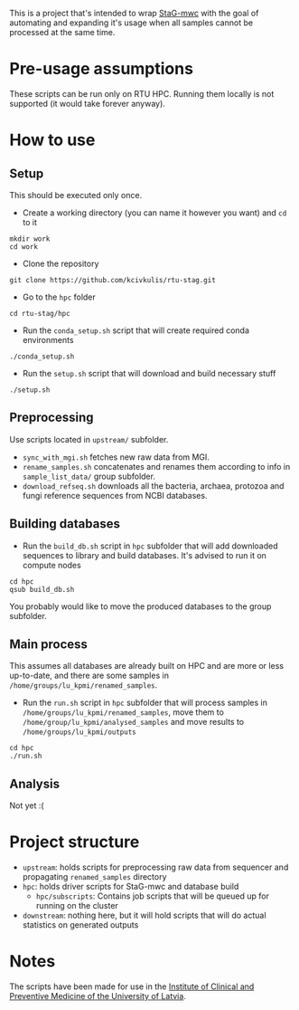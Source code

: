 This is a project that's intended to wrap [StaG-mwc](https://github.com/ctmrbio/stag-mwc) with the goal of automating and expanding it's usage when all samples cannot be processed at the same time.

# Pre-usage assumptions

These scripts can be run only on RTU HPC. Running them locally is not supported (it would take forever anyway).

# How to use

## Setup

This should be executed only once.

* Create a working directory (you can name it however you want) and `cd` to it
```
mkdir work
cd work
```
* Clone the repository
```
git clone https://github.com/kcivkulis/rtu-stag.git
```
* Go to the `hpc` folder
```
cd rtu-stag/hpc
```
* Run the `conda_setup.sh` script that will create required conda environments
```
./conda_setup.sh
```
* Run the `setup.sh` script that will download and build necessary stuff
```
./setup.sh
```

## Preprocessing

Use scripts located in `upstream/` subfolder.

* `sync_with_mgi.sh` fetches new raw data from MGI.
* `rename_samples.sh` concatenates and renames them according to info in `sample_list_data/` group subfolder.
* `download_refseq.sh` downloads all the bacteria, archaea, protozoa and fungi reference sequences from NCBI databases.

## Building databases

* Run the `build_db.sh` script in `hpc` subfolder that will add downloaded sequences to library and build databases.
It's advised to run it on compute nodes
```
cd hpc
qsub build_db.sh
```
You probably would like to move the produced databases to the group subfolder.

## Main process

This assumes all databases are already built on HPC and are more or less up-to-date, and there are some samples in `/home/groups/lu_kpmi/renamed_samples`.

* Run the `run.sh` script in `hpc` subfolder that will process samples in `/home/groups/lu_kpmi/renamed_samples`,
move them to `/home/group/lu_kpmi/analysed_samples` and move results to `/home/groups/lu_kpmi/outputs`
```
cd hpc
./run.sh
```

## Analysis

Not yet :(

# Project structure

* `upstream`: holds scripts for preprocessing raw data from sequencer and propagating `renamed_samples` directory
* `hpc`: holds driver scripts for StaG-mwc and database build
  * `hpc/subscripts`: Contains job scripts that will be queued up for running on the cluster
* `downstream`: nothing here, but it will hold scripts that will do actual statistics on generated outputs

# Notes

The scripts have been made for use in the [Institute of Clinical and Preventive Medicine of the University of Latvia](https://www.kpmi.lu.lv/en-gb/).
